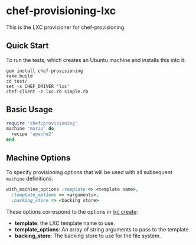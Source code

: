 # chef-provisioning-lxc

This is the LXC provisioner for chef-provisioning.

## Quick Start

To run the tests, which creates an Ubuntu machine and installs this into it:

```
gem install chef-provisioning
rake build
cd test/
set -x CHEF_DRIVER 'lxc'
chef-client -z lxc.rb simple.rb
```

## Basic Usage

```ruby
require 'chef/provisioning'
machine 'mario' do
  recipe 'apache2'
end
```

## Machine Options

To specify provisioning options that will be used with all subsequent `machine` definitions:

```ruby
with_machine_options :template => <template name>,
  :template_options => <arguments>,
  :backing_store => <backing store>
```

These options correspond to the options in [lxc create](https://qa.linuxcontainers.org/master/current/doc/man/lxc-create.1.html):

* **template**: the LXC template name to use.
* **template_options**: An array of string arguments to pass to the template.
* **backing_store**: The backing store to use for the file system.
